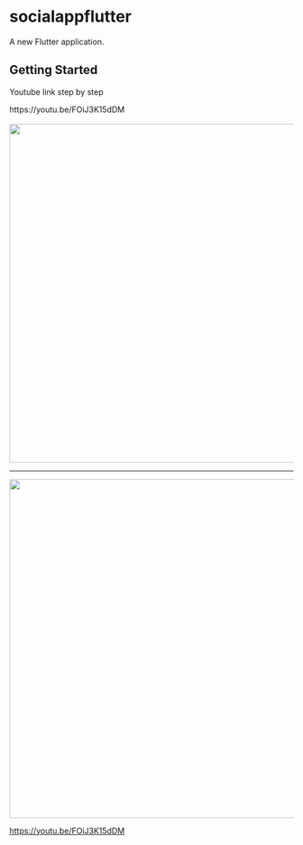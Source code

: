 # socialappflutter

A new Flutter application. 

## Getting Started

Youtube link  step by step 
<p>
  https://youtu.be/FOiJ3K15dDM 
  <br>
  <br>
  <img src="Screenshot_20200623-135535.png" height="600px"> <br>
  <hr>
  <img src="Screenshot_20200623-135544.png" height="600px"> <br>

https://youtu.be/FOiJ3K15dDM

  </p>
